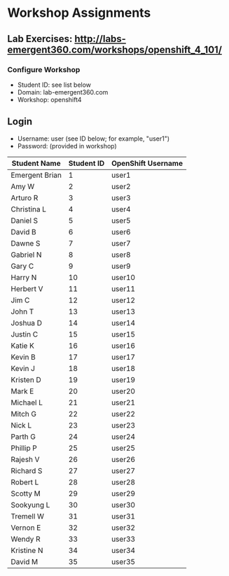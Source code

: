 # Workshop Assignments
## Lab Exercises: http://labs-emergent360.com/workshops/openshift_4_101/
### Configure Workshop
- Student ID: see list below
- Domain: lab-emergent360.com
- Workshop: openshift4

## Login
- Username: user<id> (see ID below; for example, "user1")
- Password: (provided in workshop)

| Student Name | Student ID | OpenShift Username | 
|------------ | ---------------| ---------------|
|	Emergent Brian	|	1	|	user1	|
|	Amy W	|	2	|	user2	|
|	Arturo R |	3	|	user3	|
|	Christina L |	4	|	user4	|
| Daniel S  |	5	|	user5	|
|	David B |	6	|	user6	|
|	Dawne S |	7	|	user7	|
|	Gabriel N |	8	|	user8	|
| Gary C  |	9	|	user9	|
|	Harry N  |	10	|	user10	|
|	Herbert V |	11	|	user11	|
| Jim C | 12 | user12 |
| John T | 13 | user13 |
| Joshua D | 14 | user14 |
| Justin C | 15 | user15 |
| Katie K | 16 | user16 |
| Kevin B | 17 | user17 |
| Kevin J | 18 | user18 |  
| Kristen D| 19 | user19 |  
| Mark E | 20 | user20 |  
| Michael L | 21 | user21 |
| Mitch G | 22 | user22 |
| Nick L | 23 | user23 |
| Parth G | 24 | user24 |
| Phillip P | 25 | user25 |
| Rajesh V | 26 | user26 |
| Richard S | 27 | user27 |
| Robert L | 28 | user28 |
| Scotty M | 29 | user29 |
| Sookyung L | 30 | user30 |
| Tremell W | 31 | user31 |
| Vernon E | 32 | user32 |
| Wendy R | 33 | user33 |
| Kristine N | 34 | user34 |
| David M | 35 | user35 |  
  
  
